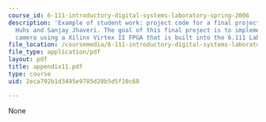 ```yaml
---
course_id: 6-111-introductory-digital-systems-laboratory-spring-2006
description: 'Example of student work: project code for a final project by Michael
  Huhs and Sanjay Jhaveri. The goal of this final project is to implement a digital
  camera using a Xilinx Virtex II FPGA that is built into the 6.111 Labkit.'
file_location: /coursemedia/6-111-introductory-digital-systems-laboratory-spring-2006/2eca792b1d3495e9785d28b5d5f10c68_appendix11.pdf
file_type: application/pdf
layout: pdf
title: appendix11.pdf
type: course
uid: 2eca792b1d3495e9785d28b5d5f10c68

---
```

None